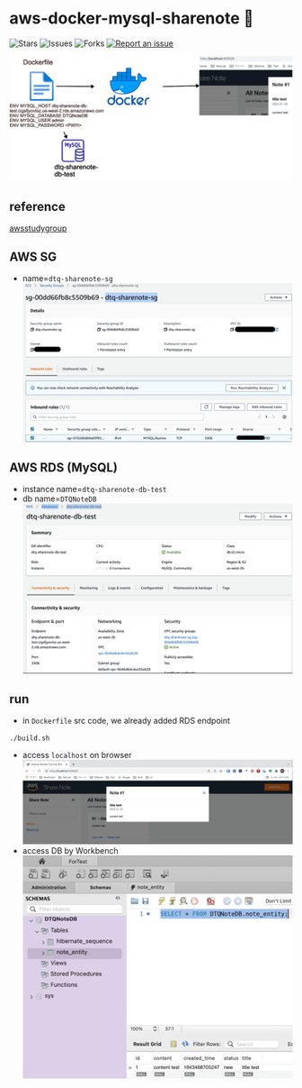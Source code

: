 # aws-docker-mysql-sharenote 🐳

![Stars](https://img.shields.io/github/stars/tquangdo/aws-docker-mysql-sharenote?color=f05340)
![Issues](https://img.shields.io/github/issues/tquangdo/aws-docker-mysql-sharenote?color=f05340)
![Forks](https://img.shields.io/github/forks/tquangdo/aws-docker-mysql-sharenote?color=f05340)
[![Report an issue](https://img.shields.io/badge/Support-Issues-green)](https://github.com/tquangdo/aws-docker-mysql-sharenote/issues/new)

![detail](screenshots/detail.png)

## reference
[awsstudygroup](https://000015.awsstudygroup.com/vi)

## AWS SG
- name=`dtq-sharenote-sg`
![sg](screenshots/sg.png)

## AWS RDS (MySQL)
- instance name=`dtq-sharenote-db-test`
- db name=`DTQNoteDB`
![mysql](screenshots/mysql.png)

## run
- in `Dockerfile` src code, we already added RDS endpoint
```shell
./build.sh
```
- access `localhost` on browser
![result](screenshots/result.png)
- access DB by Workbench
![wb](screenshots/wb.png)
